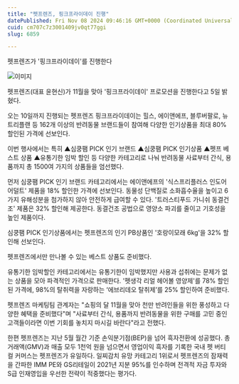 ```yaml
---
title: "펫프렌즈, 핑크프라이데이 진행"
datePublished: Fri Nov 08 2024 09:46:16 GMT+0000 (Coordinated Universal Time)
cuid: cm707c7z3001409jv0qt77ggi
slug: 6859

---
```



펫프렌즈가 '핑크프라이데이'를 진행한다

![이미지](https://cdn.hashnode.com/res/hashnode/image/upload/v1739261411757/9b85d130-d93e-4422-93bc-5ddbe80da098.png)

펫프렌즈(대표 윤현신)가 11월을 맞아 '핑크프라이데이' 프로모션을 진행한다고 5일 밝혔다.

오는 10일까지 진행되는 펫프렌즈 핑크프라이데이는 힐스, 에이앤에프, 블루버팔로, 뉴트리플랜 등 162개 이상의 반려동물 브랜드들이 참여해 다양한 인기상품을 최대 80% 할인된 가격에 선보인다.

이번 행사에서는 특히 ▲심쿵팸 PICK 인기 브랜드 ▲심쿵팸 PICK 인기상품 ▲펫프 베스트 상품 ▲유통기한 임박 할인 등 다양한 카테고리로 나눠 반려동물 사료부터 간식, 용품까지 총 1500여 가지의 상품들을 엄선했다.

먼저 심쿵팸 PICK 인기 브랜드 카테고리에서는 에이앤에프의 '식스프리플러스 인도어 어덜트' 제품을 18% 할인한 가격에 선보인다. 동물성 단백질로 소화흡수율을 높이고 6가지 유해성분을 첨가하지 않아 안전하게 급여할 수 있다. '트러스티푸드 가니쉬 동결건조' 제품은 32% 할인해 제공한다. 동결건조 공법으로 영양소 파괴를 줄이고 기호성을 높인 제품이다.

심쿵팸 PICK 인기상품에서는 펫프렌즈의 인기 PB상품인 '호랑이모래 6kg'을 32% 할인해 선보인다.

펫프렌즈에서만 만나볼 수 있는 베스트 상품도 준비했다.

유통기한 임박할인 카테고리에서는 유통기한이 임박했지만 사용과 섭취에는 문제가 없는 상품을 모아 파격적인 가격으로 판매한다. '펫생각 리얼 헤어볼 영양제'를 78% 할인된 가격에, 98%의 탈취력을 자랑하는 ‘에브리데오 탈취제’를 25% 할인하여 준비했다.

펫프렌즈 마케팅팀 관계자는 "쇼핑의 달 11월을 맞아 천만 반려인들을 위한 풍성하고 다양한 혜택을 준비했다"며 "사료부터 간식, 용품까지 반려동물을 위한 구매를 고민 중인 고객들이라면 이번 기회를 놓치지 마시길 바란다"라고 전했다.

한편 펫프렌즈는 지난 5월 월간 기준 손익분기점(BEP)을 넘어 흑자전환에 성공했다. 총거래액(GMV)과 매출 모두 1천억 원을 넘으면서 영업이익 흑자를 기록한 국내 펫 버티컬 커머스는 펫프렌즈가 유일하다. 일찌감치 유망 카테고리 1위로서 펫프렌즈의 잠재력을 간파한 IMM PE와 GS리테일이 2021년 지분 95%를 인수하며 전격적 자금 투자와 S급 인재영입을 우선한 전략이 적중했다는 평가다.